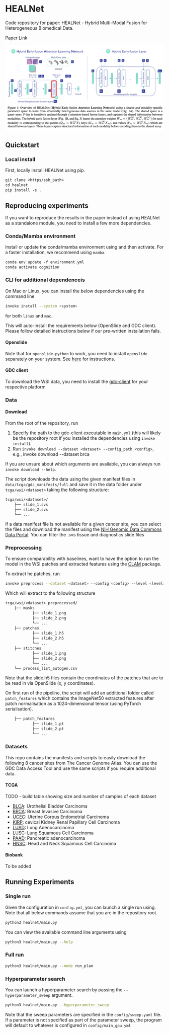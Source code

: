 # HEALNet

Code repository for paper: HEALNet - Hybrid Multi-Modal Fusion for Heterogeneous Biomedical Data. 

[Paper Link](https://arxiv.org/abs/2311.09115)

<img src="assets/healnet_overview_caption.png" width="700">


## Quickstart 

### Local install

First, locally install HEALNet using pip.
```
git clone <https/ssh_path>
cd healnet
pip install -e .
```

## Reproducing experiments

If you want to reproduce the results in the paper instead of using HEALNet as a standalone module, you need to install a few more dependencies. 

### Conda/Mamba environment

Install or update the conda/mamba environment using and then activate. For a faster installation, we recommend using `mamba`. 

```
conda env update -f environment.yml
conda activate cognition
```


### CLI for additional dependenceis 

On Mac or Linux, you can install the below dependencies using the command line

```bash
invoke install --system <system>
```
for both `linux` and `mac`. 

This will auto-install the requirements below (OpenSlide and GDC client). Please follow detailed instructions below if our pre-written installation fails.  

#### Openslide
Note that for `openslide-python` to work, you need to install `openslide` separately on your system. 
See [here](https://openslide.org/download/) for instructions. 

#### GDC client
To download the WSI data, you need to install the [gdc-client](https://docs.gdc.cancer.gov/Data_Transfer_Tool/Users_Guide/Data_Download_and_Upload/) for your respective platform


### Data


#### Download
From the root of the repository, run

1. Specify the path to the gdc-client executable in `main.yml` (this will likely be the repository root if you installed the dependencies using `invoke install`). 
2. Run `invoke download --dataset <dataset> --config_path <config>`, e.g., invoke download --dataset brca

If you are unsure about which arguments are available, you can always run `invoke download --help`.

The script downloads the data using the given manifest files in `data/tcga/gdc_manifests/full` and save it in the data folder under `tcga/wsi/<dataset>` taking the following structure: 

```
tcga/wsi/<dataset>/
	├── slide_1.svs
	├── slide_2.svs
	└── ...
```

If a data manifest file is not available for a given cancer site, you can select the files and download the manifest using the [NIH Genomic Data Commons Data Portal](https://portal.gdc.cancer.gov/). You can filter the .svs tissue and diagnostics slide files   

### Preprocessing

To ensure comparability with baselines, want to have the option to run the model in the WSI patches and extracted features using the [CLAM](https://github.com/mahmoodlab/CLAM) package. 

To extract he patches, run

```bash 
invoke preprocess --dataset <dataset> --config <config> --level <level>
```
Which will extract to the following structure

```
tcga/wsi/<dataset>_preprocessed/
	├── masks
    		├── slide_1.png
    		├── slide_2.png
    		└── ...
	├── patches
    		├── slide_1.h5
    		├── slide_2.h5
    		└── ...
	├── stitches
    		├── slide_1.png
    		├── slide_2.png
    		└── ...
	└── process_list_autogen.csv
```

Note that the slide.h5 files contain the coordinates of the patches that are to be read in 
via OpenSlide (x, y coordinates). 

On first run of the pipeline, the script will add an additional folder called `patch_features` which contains the ImageNet50 extracted features after patch normalisation as a 1024-dimensional tensor (using PyTorch serialisation). 

```
	├── patch_features
    		├── slide_1.pt
    		├── slide_2.pt
    		└── ...
```


### Datasets

This repo contains the manifests and scripts to easily download the following 8 cancer sites from The Cancer Genome Atlas. You can use the GDC Data Access Tool and use the same scripts if you require additional data.  
 

#### TCGA

TODO - build table showing size and number of samples of each dataset

- [BLCA](https://wiki.cancerimagingarchive.net/pages/viewpage.action?pageId=16056367): Urothelial Bladder Carcinoma 
- [BRCA](https://wiki.cancerimagingarchive.net/pages/viewpage.action?pageId=3539225): Breast Invasive Carcinoma 
- [UCEC](https://wiki.cancerimagingarchive.net/pages/viewpage.action?pageId=19039602): Uterine Corpus Endometrial Carcinoma
- [KIRP](https://wiki.cancerimagingarchive.net/pages/viewpage.action?pageId=11829555): cevical Kidney Renal Papillary Cell Carcinoma
- [LUAD](https://wiki.cancerimagingarchive.net/pages/viewpage.action?pageId=6881474): Lung Adenocarcinoma 
- [LUSC](https://wiki.cancerimagingarchive.net/pages/viewpage.action?pageId=16056484): Lung Squamous Cell Carcinoma
- [PAAD](https://gdc.cancer.gov/resources-tcga-users/tcga-code-tables/tcga-study-abbreviations): Pancreatic adenocarcinoma
- [HNSC](https://wiki.cancerimagingarchive.net/pages/viewpage.action?pageId=11829589): Head and Neck Squamous Cell Carcinoma 

#### Biobank

To be added

## Running Experiments

### Single run

Given the configuration in `config.yml`, you can launch a single run using. Note that all below commands assume that you are in the repository root. 

```bash
python3 healnet/main.py 
```

You can view the available command line arguments using 

```bash
python3 healnet/main.py --help
```

### Full run

```bash
python3 healnet/main.py --mode run_plan
```

### Hyperparameter search

You can launch a hyperparameter search by passing the `--hyperparameter_sweep` argument. 

```bash
python3 healnet/main.py --hyperparameter_sweep
```

Note that the sweep parameters are specified in the `config/sweep.yaml` file. If a parameter is not specified as part of the parameter sweep, the program will default to whatever is configured in `config/main_gpu.yml`
